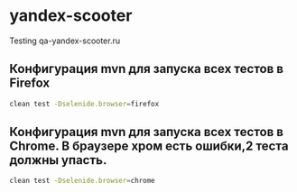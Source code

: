 yandex-scooter
=========================

Testing qa-yandex-scooter.ru

Конфигурация mvn для запуска всех тестов в Firefox
---------------
```bash
clean test -Dselenide.browser=firefox
```
Конфигурация mvn для запуска всех тестов в Сhrome. В браузере хром есть ошибки,2 теста должны упасть.
---------------
```bash
clean test -Dselenide.browser=chrome
```

